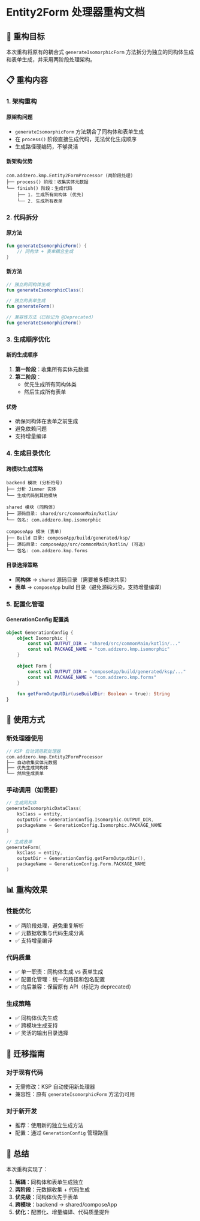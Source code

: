 # Entity2Form 处理器重构文档

## 🎯 重构目标

本次重构将原有的耦合式 `generateIsomorphicForm` 方法拆分为独立的同构体生成和表单生成，并采用两阶段处理架构。

## 📋 重构内容

### 1. 架构重构

#### 原架构问题
- `generateIsomorphicForm` 方法耦合了同构体和表单生成
- 在 `process()` 阶段直接生成代码，无法优化生成顺序
- 生成路径硬编码，不够灵活

#### 新架构优势
```
com.addzero.kmp.Entity2FormProcessor (两阶段处理)
├── process() 阶段：收集实体元数据
└── finish() 阶段：生成代码
    ├── 1. 生成所有同构体 (优先)
    └── 2. 生成所有表单
```

### 2. 代码拆分

#### 原方法
```kotlin
fun generateIsomorphicForm() {
    // 同构体 + 表单耦合生成
}
```

#### 新方法
```kotlin
// 独立的同构体生成
fun generateIsomorphicClass()

// 独立的表单生成  
fun generateForm()

// 兼容性方法（已标记为 @Deprecated）
fun generateIsomorphicForm()
```

### 3. 生成顺序优化

#### 新的生成顺序
1. **第一阶段**：收集所有实体元数据
2. **第二阶段**：
   - 优先生成所有同构体类
   - 然后生成所有表单

#### 优势
- 确保同构体在表单之前生成
- 避免依赖问题
- 支持增量编译

### 4. 生成目录优化

#### 跨模块生成策略
```
backend 模块 (分析符号)
├── 分析 Jimmer 实体
└── 生成代码到其他模块

shared 模块 (同构体)
├── 源码目录: shared/src/commonMain/kotlin/
└── 包名: com.addzero.kmp.isomorphic

composeApp 模块 (表单)
├── Build 目录: composeApp/build/generated/ksp/
├── 源码目录: composeApp/src/commonMain/kotlin/ (可选)
└── 包名: com.addzero.kmp.forms
```

#### 目录选择策略
- **同构体** → `shared` 源码目录（需要被多模块共享）
- **表单** → `composeApp` build 目录（避免源码污染，支持增量编译）

### 5. 配置化管理

#### GenerationConfig 配置类
```kotlin
object GenerationConfig {
    object Isomorphic {
        const val OUTPUT_DIR = "shared/src/commonMain/kotlin/..."
        const val PACKAGE_NAME = "com.addzero.kmp.isomorphic"
    }
    
    object Form {
        const val OUTPUT_DIR = "composeApp/build/generated/ksp/..."
        const val PACKAGE_NAME = "com.addzero.kmp.forms"
    }
    
    fun getFormOutputDir(useBuildDir: Boolean = true): String
}
```

## 🚀 使用方式

### 新处理器使用
```kotlin
// KSP 自动调用新处理器
com.addzero.kmp.Entity2FormProcessor
├── 自动收集实体元数据
├── 优先生成同构体
└── 然后生成表单
```

### 手动调用（如需要）
```kotlin
// 生成同构体
generateIsomorphicDataClass(
    ksClass = entity,
    outputDir = GenerationConfig.Isomorphic.OUTPUT_DIR,
    packageName = GenerationConfig.Isomorphic.PACKAGE_NAME
)

// 生成表单
generateForm(
    ksClass = entity,
    outputDir = GenerationConfig.getFormOutputDir(),
    packageName = GenerationConfig.Form.PACKAGE_NAME
)
```

## 📊 重构效果

### 性能优化
- ✅ 两阶段处理，避免重复解析
- ✅ 元数据收集与代码生成分离
- ✅ 支持增量编译

### 代码质量
- ✅ 单一职责：同构体生成 vs 表单生成
- ✅ 配置化管理：统一的路径和包名配置
- ✅ 向后兼容：保留原有 API（标记为 deprecated）

### 生成策略
- ✅ 同构体优先生成
- ✅ 跨模块生成支持
- ✅ 灵活的输出目录选择

## 🔄 迁移指南

### 对于现有代码
- 无需修改：KSP 自动使用新处理器
- 兼容性：原有 `generateIsomorphicForm` 方法仍可用

### 对于新开发
- 推荐：使用新的独立生成方法
- 配置：通过 `GenerationConfig` 管理路径

## 🎉 总结

本次重构实现了：
1. **解耦**：同构体和表单生成独立
2. **两阶段**：元数据收集 + 代码生成
3. **优先级**：同构体优先于表单
4. **跨模块**：backend → shared/composeApp
5. **优化**：配置化、增量编译、代码质量提升
